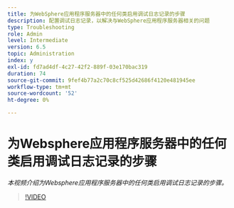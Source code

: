 ```yaml
---
title: 为WebSphere应用程序服务器中的任何类启用调试日志记录的步骤
description: 配置调试日志记录，以解决与WebSphere应用程序服务器相关的问题
type: Troubleshooting
role: Admin
level: Intermediate
version: 6.5
topic: Administration
index: y
exl-id: fd7ad4df-4c27-42f2-889f-03e170bac319
duration: 74
source-git-commit: 9fef4b77a2c70c8cf525d42686f4120e481945ee
workflow-type: tm+mt
source-wordcount: '52'
ht-degree: 0%

---
```


# 为Websphere应用程序服务器中的任何类启用调试日志记录的步骤

*本视频介绍为Websphere应用程序服务器中的任何类启用调试日志记录的步骤。*

>[!VIDEO](https://video.tv.adobe.com/v/335523?quality=12&learn=on)
